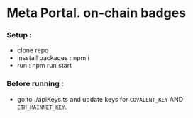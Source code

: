 # Meta Portal. on-chain badges

###  Setup : 
- clone repo
- insstall packages : npm i 
- run : npm run start

### Before running : 
- go to ./apiKeys.ts and update keys for
  `COVALENT_KEY` AND `ETH_MAINNET_KEY`.

